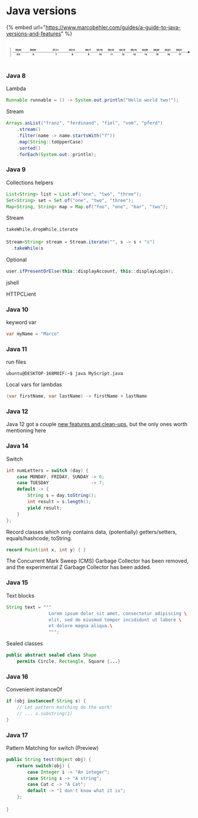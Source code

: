# Java versions

{% embed url="https://www.marcobehler.com/guides/a-guide-to-java-versions-and-features" %}

![](<.gitbook/assets/image (1).png>)

### Java 8

Lambda

```java
Runnable runnable = () -> System.out.println("Hello world two!");
```



Stream

```java
Arrays.asList("franz", "ferdinand", "fiel", "vom", "pferd")
    .stream()
    .filter(name -> name.startsWith("f"))
    .map(String::toUpperCase)
    .sorted()
    .forEach(System.out::println);
```



### Java 9

Collections helpers

```java
List<String> list = List.of("one", "two", "three");
Set<String> set = Set.of("one", "two", "three");
Map<String, String> map = Map.of("foo", "one", "bar", "two");
```



Stream&#x20;

```java
takeWhile,dropWhile,iterate

Stream<String> stream = Stream.iterate("", s -> s + "s")
  .takeWhile(s 
```



Optional

```java
user.ifPresentOrElse(this::displayAccount, this::displayLogin);
```



jshell

HTTPCLient



### Java 10

keyword var

```java
var myName = "Marco"
```



### Java 11

run files

```
ubuntu@DESKTOP-168M0IF:~$ java MyScript.java
```



Local vars for lambdas

```java
(var firstName, var lastName) -> firstName + lastName
```



### Java 12

Java 12 got a couple [new features and clean-ups](https://www.oracle.com/technetwork/java/javase/12-relnote-issues-5211422.html), but the only ones worth mentioning here



### Java 14

Switch

```java
int numLetters = switch (day) {
    case MONDAY, FRIDAY, SUNDAY -> 6;
    case TUESDAY                -> 7;
    default -> {
        String s = day.toString();
        int result = s.length();
        yield result;
    }
};
```

&#x20;

Record classes which only contains data, (potentially) getters/setters, equals/hashcode, toString.

```java
record Point(int x, int y) { }
```



The Concurrent Mark Sweep (CMS) Garbage Collector has been removed, and the experimental Z Garbage Collector has been added.



### Java 15

Text blocks

```java
String text = """
                Lorem ipsum dolor sit amet, consectetur adipiscing \
                elit, sed do eiusmod tempor incididunt ut labore \
                et dolore magna aliqua.\
                """;
```



Sealed classes

```java
public abstract sealed class Shape
    permits Circle, Rectangle, Square {...}
```



### Java 16

Convenient instanceOf

```java
if (obj instanceof String s) {
    // Let pattern matching do the work!
    // ... s.substring(1)
}
```



### Java 17

Pattern Matching for switch (Preview)

```java
public String test(Object obj) {
    return switch(obj) {
        case Integer i -> "An integer";
        case String s -> "A string";
        case Cat c -> "A Cat";
        default -> "I don't know what it is";
    };

}
```






